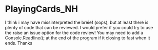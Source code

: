 # PlayingCards_NH

I think i may have missinterpreted the breief (oops), but at least there is plenty of code that can be reviewed.
I would prefer if you could try to use the raise an issue option for the code review! You may need to add a Console.Readline(); at the end of the program if it closing to fast when it ends.
Thanks
